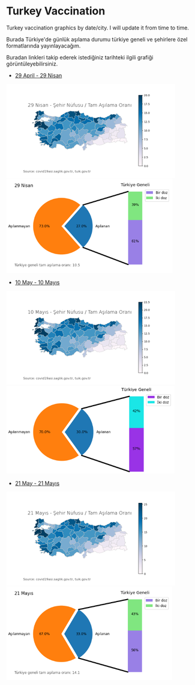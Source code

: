 # Turkey Vaccination

Turkey vaccination graphics by date/city. I will update it from time to time.

Burada Türkiye'de günlük aşılama durumu türkiye geneli ve şehirlere özel formatlarında yayınlayacağım.

Buradan linkleri takip ederek istediğiniz tarihteki ilgili grafiği görüntüleyebilirsiniz.

- [29 April - 29 Nisan](https://github.com/battalucar/turkey_vaccination_visualizations/tree/main/29_april)
<p float="left">
  <img src="https://github.com/battalucar/turkey_vaccination_visualizations/blob/main/29_april/map_export.png" width="450" />
  <img src="https://github.com/battalucar/turkey_vaccination_visualizations/blob/main/29_april/graphs/genel-durum.png" width="443" />
</p>

- [10 May - 10 Mayıs](https://github.com/battalucar/turkey_vaccination_visualizations/tree/main/10_may)
<p float="left">
  <img src="https://github.com/battalucar/turkey_vaccination_visualizations/blob/main/10_may/map_export.png" width="450" />
  <img src="https://github.com/battalucar/turkey_vaccination_visualizations/blob/main/10_may/graphs/genel-durum.png" width="448" />
</p>

- [21 May - 21 Mayıs](https://github.com/battalucar/turkey_vaccination_visualizations/tree/main/10_may)
<p float="left">
  <img src="https://github.com/battalucar/turkey_vaccination_visualizations/blob/main/21_may/map_export.png" width="450" />
  <img src="https://github.com/battalucar/turkey_vaccination_visualizations/blob/main/21_may/graphs/genel-durum.png" width="442" />
</p>
